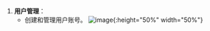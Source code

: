 1. **用户管理**：
   - 创建和管理用户账号。
    ![image](https://github.com/yli2935/aws_learn/assets/46660697/49957538-2972-4ae1-831d-910860de5382){:height="50%" width="50%"}


